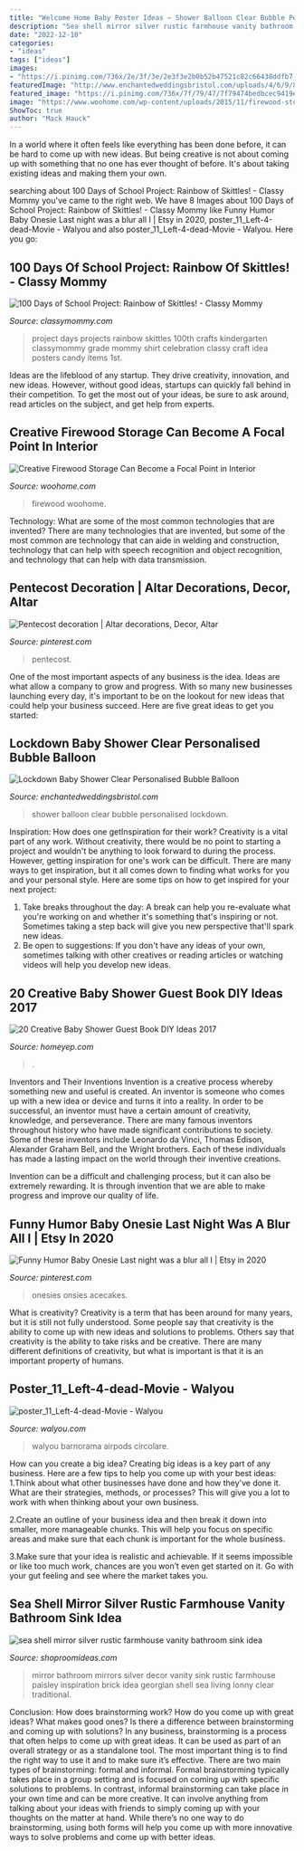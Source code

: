 ```yaml
---
title: "Welcome Home Baby Poster Ideas ~ Shower Balloon Clear Bubble Personalised Lockdown"
description: "Sea shell mirror silver rustic farmhouse vanity bathroom sink idea"
date: "2022-12-10"
categories:
- "ideas"
tags: ["ideas"]
images:
- "https://i.pinimg.com/736x/2e/3f/3e/2e3f3e2b0b52b47521c82c66438ddfb7.jpg"
featuredImage: "http://www.enchantedweddingsbristol.com/uploads/4/6/9/8/46980855/s542440728562510073_p666_i2_w640.png"
featured_image: "https://i.pinimg.com/736x/7f/79/47/7f79474bedbcec9419ee9cffd771359c.jpg"
image: "https://www.woohome.com/wp-content/uploads/2015/11/firewood-storage-decor-woohome-1.jpg"
ShowToc: true
author: "Mack Hauck"
---
```



In a world where it often feels like everything has been done before, it can be hard to come up with new ideas. But being creative is not about coming up with something that no one has ever thought of before. It's about taking existing ideas and making them your own.

	

		
searching about 100 Days of School Project: Rainbow of Skittles! - Classy Mommy you've came to the right web. We have 8 Images about 100 Days of School Project: Rainbow of Skittles! - Classy Mommy like Funny Humor Baby Onesie Last night was a blur all I | Etsy in 2020, poster_11_Left-4-dead-Movie - Walyou and also poster_11_Left-4-dead-Movie - Walyou. Here you go:
		
    
## 100 Days Of School Project: Rainbow Of Skittles! - Classy Mommy

<img loading=lazy src="http://classymommy.com/wp-content/uploads/2013/02/100-Days-of-School-Projects.jpg" onerror="this.onerror=null;this.src='https://tse4.mm.bing.net/th?id=OIP.b2p4IbLP755w9ALVCuLvIAHaE6&amp;pid=15.1';" alt="100 Days of School Project: Rainbow of Skittles! - Classy Mommy">

_Source: classymommy.com_

>project days projects rainbow skittles 100th crafts kindergarten classymommy grade mommy shirt celebration classy craft idea posters candy items 1st. 

	

Ideas are the lifeblood of any startup. They drive creativity, innovation, and new ideas. However, without good ideas, startups can quickly fall behind in their competition. To get the most out of your ideas, be sure to ask around, read articles on the subject, and get help from experts.

    
## Creative Firewood Storage Can Become A Focal Point In Interior

<img loading=lazy src="https://www.woohome.com/wp-content/uploads/2015/11/firewood-storage-decor-woohome-1.jpg" onerror="this.onerror=null;this.src='https://tse2.mm.bing.net/th?id=OIP.HjOqx0GbMdundYgRr6JihwHaLH&amp;pid=15.1';" alt="Creative Firewood Storage Can Become a Focal Point in Interior">

_Source: woohome.com_

>firewood woohome. 

	

Technology: What are some of the most common technologies that are invented?
There are many technologies that are invented, but some of the most common are technology that can aide in welding and construction, technology that can help with speech recognition and object recognition, and technology that can help with data transmission.

    
## Pentecost Decoration | Altar Decorations, Decor, Altar

<img loading=lazy src="https://i.pinimg.com/736x/2e/3f/3e/2e3f3e2b0b52b47521c82c66438ddfb7.jpg" onerror="this.onerror=null;this.src='https://tse2.mm.bing.net/th?id=OIP.Y6sFevTbMhTrCnqwugPWhwHaJ3&amp;pid=15.1';" alt="Pentecost decoration | Altar decorations, Decor, Altar">

_Source: pinterest.com_

>pentecost. 

	

One of the most important aspects of any business is the idea. Ideas are what allow a company to grow and progress. With so many new businesses launching every day, it's important to be on the lookout for new ideas that could help your business succeed. Here are five great ideas to get you started: 

    
## Lockdown Baby Shower Clear Personalised Bubble Balloon

<img loading=lazy src="http://www.enchantedweddingsbristol.com/uploads/4/6/9/8/46980855/s542440728562510073_p666_i2_w640.png" onerror="this.onerror=null;this.src='https://tse1.mm.bing.net/th?id=OIP.FpEhzLcY42zi-EY9Be-sLAHaLH&amp;pid=15.1';" alt="Lockdown Baby Shower Clear Personalised Bubble Balloon">

_Source: enchantedweddingsbristol.com_

>shower balloon clear bubble personalised lockdown. 

	

Inspiration: How does one getInspiration for their work?
Creativity is a vital part of any work. Without creativity, there would be no point to starting a project and wouldn't be anything to look forward to during the process. However, getting inspiration for one's work can be difficult. There are many ways to get inspiration, but it all comes down to finding what works for you and your personal style. Here are some tips on how to get inspired for your next project: 
1) Take breaks throughout the day: A break can help you re-evaluate what you're working on and whether it's something that's inspiring or not. Sometimes taking a step back will give you new perspective that'll spark new ideas. 
2) Be open to suggestions: If you don't have any ideas of your own, sometimes talking with other creatives or reading articles or watching videos will help you develop new ideas.

    
## 20 Creative Baby Shower Guest Book DIY Ideas 2017

<img loading=lazy src="https://homeyep.com/wp-content/uploads/2017/04/2-baby-shower-guest-book-diy-ideas-thumb.jpg" onerror="this.onerror=null;this.src='https://tse3.mm.bing.net/th?id=OIP.ivBshBw5GvnJ00koEYh-AgHaHa&amp;pid=15.1';" alt="20 Creative Baby Shower Guest Book DIY Ideas 2017">

_Source: homeyep.com_

>. 

	

Inventors and Their Inventions
Invention is a creative process whereby something new and useful is created. An inventor is someone who comes up with a new idea or device and turns it into a reality. In order to be successful, an inventor must have a certain amount of creativity, knowledge, and perseverance.
There are many famous inventors throughout history who have made significant contributions to society. Some of these inventors include Leonardo da Vinci, Thomas Edison, Alexander Graham Bell, and the Wright brothers. Each of these individuals has made a lasting impact on the world through their inventive creations.

Invention can be a difficult and challenging process, but it can also be extremely rewarding. It is through invention that we are able to make progress and improve our quality of life.

    
## Funny Humor Baby Onesie Last Night Was A Blur All I | Etsy In 2020

<img loading=lazy src="https://i.pinimg.com/736x/7f/79/47/7f79474bedbcec9419ee9cffd771359c.jpg" onerror="this.onerror=null;this.src='https://tse2.mm.bing.net/th?id=OIP.d2DjcOSQ2ks5bYzYf6hxyQHaJ3&amp;pid=15.1';" alt="Funny Humor Baby Onesie Last night was a blur all I | Etsy in 2020">

_Source: pinterest.com_

>onesies onsies acecakes. 

	

What is creativity?
Creativity is a term that has been around for many years, but it is still not fully understood. Some people say that creativity is the ability to come up with new ideas and solutions to problems. Others say that creativity is the ability to take risks and be creative. There are many different definitions of creativity, but what is important is that it is an important property of humans.

    
## Poster_11_Left-4-dead-Movie - Walyou

<img loading=lazy src="https://walyou.com/wp-content/uploads/2012/08/poster_11_Left-4-dead-Movie.jpg" onerror="this.onerror=null;this.src='https://tse3.mm.bing.net/th?id=OIP.-08RiQT83CpQE5upv42wugHaJ3&amp;pid=15.1';" alt="poster_11_Left-4-dead-Movie - Walyou">

_Source: walyou.com_

>walyou barnorama airpods circolare. 

	

How can you create a big idea?
Creating big ideas is a key part of any business. Here are a few tips to help you come up with your best ideas:
1.Think about what other businesses have done and how they’ve done it. What are their strategies, methods, or processes? This will give you a lot to work with when thinking about your own business.

2.Create an outline of your business idea and then break it down into smaller, more manageable chunks. This will help you focus on specific areas and make sure that each chunk is important for the whole business.

3.Make sure that your idea is realistic and achievable. If it seems impossible or like too much work, chances are you won’t even get started on it. Go with your gut feeling and see where the market takes you.


    
## Sea Shell Mirror Silver Rustic Farmhouse Vanity Bathroom Sink Idea

<img loading=lazy src="http://shoproomideas.com/wp-content/uploads/2016/03/sea-shell-mirror-silver-rustic-farmhouse-vanity-bathroom-sink-idea-inspiration-brick-wall-georgian-traditional-decor-house-shop-room-ideas-clear-sink-.jpg" onerror="this.onerror=null;this.src='https://tse3.mm.bing.net/th?id=OIP.fwPHCBKiiINSiu1r9zHgbgHaLH&amp;pid=15.1';" alt="sea shell mirror silver rustic farmhouse vanity bathroom sink idea">

_Source: shoproomideas.com_

>mirror bathroom mirrors silver decor vanity sink rustic farmhouse paisley inspiration brick idea georgian shell sea living lonny clear traditional. 

	

Conclusion: How does brainstorming work? How do you come up with great ideas? What makes good ones? Is there a difference between brainstorming and coming up with solutions?
In any business, brainstorming is a process that often helps to come up with great ideas. It can be used as part of an overall strategy or as a standalone tool. The most important thing is to find the right way to use it and to make sure it’s effective. There are two main types of brainstorming: formal and informal. Formal brainstorming typically takes place in a group setting and is focused on coming up with specific solutions to problems. In contrast, informal brainstorming can take place in your own time and can be more creative. It can involve anything from talking about your ideas with friends to simply coming up with your thoughts on the matter at hand. While there’s no one way to do brainstorming, using both forms will help you come up with more innovative ways to solve problems and come up with better ideas.

